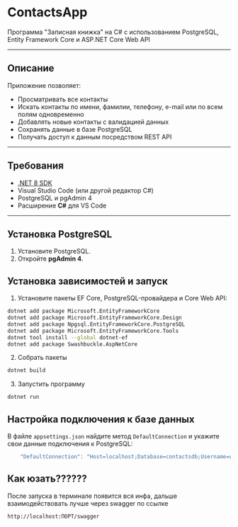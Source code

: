 # ContactsApp

Программа "Записная книжка" на C# с использованием PostgreSQL, Entity Framework Core и ASP.NET Core Web API

---

## Описание

Приложение позволяет:

- Просматривать все контакты
- Искать контакты по имени, фамилии, телефону, e-mail или по всем полям одновременно
- Добавлять новые контакты с валидацией данных
- Сохранять данные в базе PostgreSQL
- Получать доступ к данным посредством REST API

---

## Требования

- [.NET 8 SDK](https://dotnet.microsoft.com/en-us/download)
- Visual Studio Code (или другой редактор C#)
- PostgreSQL и pgAdmin 4
- Расширение **C#** для VS Code

---

## Установка PostgreSQL

1. Установите PostgreSQL.
2. Откройте **pgAdmin 4**.

## Установка зависимостей и запуск

1. Установите пакеты EF Core, PostgreSQL-провайдера и Core Web API:

```bash
dotnet add package Microsoft.EntityFrameworkCore
dotnet add package Microsoft.EntityFrameworkCore.Design
dotnet add package Npgsql.EntityFrameworkCore.PostgreSQL
dotnet add package Microsoft.EntityFrameworkCore.Tools
dotnet tool install --global dotnet-ef
dotnet add package Swashbuckle.AspNetCore
```
2. Собрать пакеты
```bash
dotnet build
```
3. Запустить программу
```bash
dotnet run
```

## Настройка подключения к базе данных

В файле `appsettings.json` найдите метод `DefaultConnection` и укажите свои данные подключения к PostgreSQL:

```csharp
    "DefaultConnection": "Host=localhost;Database=contactsdb;Username=имя_пользователя;Password=пароль"
```

## Как юзать??????

После запуска в терминале появится вся инфа, дальше взаимодействовать лучше через swagger по ссылке
```bash
http://localhost:ПОРТ/swagger
```
